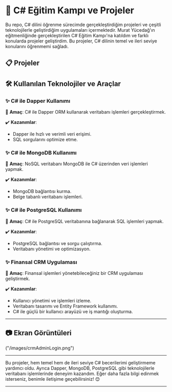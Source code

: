 # 🚀 C# Eğitim Kampı ve Projeler

Bu repo, C# dilini öğrenme sürecimde gerçekleştirdiğim projeleri ve çeşitli teknolojilerle geliştirdiğim uygulamaları içermektedir. Murat Yücedağ'ın eğitmenliğinde gerçekleştirilen C# Eğitim Kampı'na katıldım ve farklı konularda projeler geliştirdim. Bu projeler, C# dilinin temel ve ileri seviye konularını öğrenmemi sağladı.

## 📋 Projeler

## 🛠️ Kullanılan Teknolojiler ve Araçlar

### ✨ C# ile Dapper Kullanımı
📌 **Amaç**: C# ile Dapper ORM kullanarak veritabanı işlemleri gerçekleştirmek.

✔️ **Kazanımlar**:
- Dapper ile hızlı ve verimli veri erişimi.
- SQL sorgularını optimize etme.

### ✨ C# ile MongoDB Kullanımı
📌 **Amaç**: NoSQL veritabanı MongoDB ile C# üzerinden veri işlemleri yapmak.

✔️ **Kazanımlar**:
- MongoDB bağlantısı kurma.
- Belge tabanlı veritabanı işlemleri.

### ✨ C# ile PostgreSQL Kullanımı
📌 **Amaç**: C# ile PostgreSQL veritabanına bağlanarak SQL işlemleri yapmak.

✔️ **Kazanımlar**:
- PostgreSQL bağlantısı ve sorgu çalıştırma.
- Veritabanı yönetimi ve optimizasyon.

### ✨ Finansal CRM Uygulaması
📌 **Amaç**: Finansal işlemleri yönetebileceğiniz bir CRM uygulaması geliştirmek.

✔️ **Kazanımlar**:
- Kullanıcı yönetimi ve işlemleri izleme.
- Veritabanı tasarımı ve Entity Framework kullanımı.
- C# ile güçlü bir kullanıcı arayüzü ve iş mantığı oluşturma.

---

## 📷 Ekran Görüntüleri

("/images/crmAdminLogin.png")

---

Bu projeler, hem temel hem de ileri seviye C# becerilerimi geliştirmeme yardımcı oldu. Ayrıca Dapper, MongoDB, PostgreSQL gibi teknolojilerle veritabanı işlemlerinde deneyim kazandım. Eğer daha fazla bilgi edinmek isterseniz, benimle iletişime geçebilirsiniz! 😊

---
